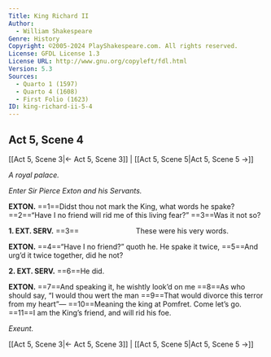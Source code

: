 ```yaml
---
Title: King Richard II
Author: 
  - William Shakespeare
Genre: History
Copyright: ©2005-2024 PlayShakespeare.com. All rights reserved.
License: GFDL License 1.3
License URL: http://www.gnu.org/copyleft/fdl.html
Version: 5.3
Sources:
  - Quarto 1 (1597)
  - Quarto 4 (1608)
  - First Folio (1623)
ID: king-richard-ii-5-4
---
```


## Act 5, Scene 4
[[Act 5, Scene 3|← Act 5, Scene 3]] | [[Act 5, Scene 5|Act 5, Scene 5 →]]

*A royal palace.*

*Enter Sir Pierce Exton and his Servants.*

**EXTON.**
==1==Didst thou not mark the King, what words he spake?
==2==“Have I no friend will rid me of this living fear?”
==3==Was it not so?

**1. EXT. SERV.**
==3==        These were his very words.

**EXTON.**
==4==“Have I no friend?” quoth he. He spake it twice,
==5==And urg’d it twice together, did he not?

**2. EXT. SERV.**
==6==He did.

**EXTON.**
==7==And speaking it, he wishtly look’d on me
==8==As who should say, “I would thou wert the man
==9==That would divorce this terror from my heart”⁠—
==10==Meaning the king at Pomfret. Come let’s go.
==11==I am the King’s friend, and will rid his foe.

*Exeunt.*

[[Act 5, Scene 3|← Act 5, Scene 3]] | [[Act 5, Scene 5|Act 5, Scene 5 →]]